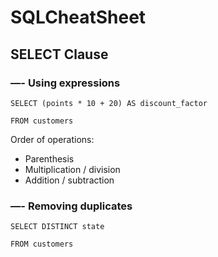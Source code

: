 # SQLCheatSheet
## SELECT Clause 
### —- Using expressions
`SELECT (points * 10 + 20) AS discount_factor`

`FROM customers`

Order of operations: 
- Parenthesis
- Multiplication / division
- Addition / subtraction 
### —- Removing duplicates
`SELECT DISTINCT state`

`FROM customers`
